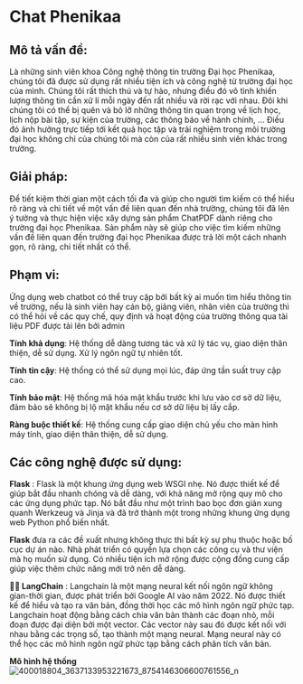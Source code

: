 
<!-- @import "[TOC]" {cmd="toc" depthFrom=1 depthTo=6 orderedList=false} -->

# Chat Phenikaa

## Mô tả vấn đề:
Là những sinh viên khoa Công nghệ thông tin trường Đại học Phenikaa, chúng tôi đã được sử dụng rất nhiều tiện ích và công nghệ từ trường đại học của mình. Chúng tôi rất thích thú và tự hào, nhưng điều đó vô tình khiến lượng thông tin cần xử lí mỗi ngày đến rất nhiều và rời rạc với nhau. Đôi khi chúng tôi có thể bị quên và bỏ lỡ những thông tin quan trọng về lịch học, lịch nộp bài tập, sự kiện của trường, các thông báo về hành chính, … Điều đó ảnh hưởng trực tiếp tới kết quả học tập và trải nghiệm trong môi trường đại học không chỉ của chúng tôi mà còn của rất nhiều sinh viên khác trong trường.

## Giải pháp:
   Để tiết kiệm thời gian một cách tối đa và giúp cho người tìm kiếm có thể hiểu rõ ràng và chi tiết về một vấn đề liên quan đến nhà trường, chúng tôi đã lên ý tưởng và thực hiện việc xây dựng sản phẩm ChatPDF dành riêng cho trường đại học Phenikaa. Sản phẩm này sẽ giúp cho việc tìm kiếm những vấn đề liên quan đến trường đại học Phenikaa được trả lời một cách nhanh gọn, rõ ràng, chi tiết nhất có thể.

## Phạm vi:
Ứng dụng web chatbot có thể truy cập bởi bất kỳ ai muốn tìm hiểu thông tin về trường, nếu là sinh viên hay cán bộ, giảng viên, nhân viên của trường thì có thể hỏi về các quy chế, quy định và hoạt động của trường thông qua tài liệu PDF được tải lên bởi admin

**Tính khả dụng**: Hệ thống dễ dàng tương tác và xử lý tác vụ, giao diện thân thiện, dễ sử dụng. Xử lý ngôn ngữ tự nhiên tốt.

**Tính tin cậy**: Hệ thống có thể sử dụng mọi lúc, đáp ứng tần suất truy cập cao.

**Tính bảo mật**: Hệ thống mã hóa mật khẩu trước khi lưu vào cơ sở dữ liệu, đảm bảo sẽ không bị lộ mật khẩu nếu cơ sở dữ liệu bị lấy cắp.

**Ràng buộc thiết kế**: Hệ thống cung cấp giao diện chủ yếu cho màn hình máy tính, giao diện thân thiện, dễ sử dụng. 

## Các công nghệ được sử dụng: 
    
**Flask** : Flask là một khung ứng dụng web WSGI nhẹ. Nó được thiết kế để giúp bắt đầu nhanh chóng và dễ dàng, với khả năng mở rộng quy mô cho các ứng dụng phức tạp. Nó bắt đầu như một trình bao bọc đơn giản xung quanh Werkzeug và Jinja và đã trở thành một trong những khung ứng dụng web Python phổ biến nhất.

**Flask** đưa ra các đề xuất nhưng không thực thi bất kỳ sự phụ thuộc hoặc bố cục dự án nào. Nhà phát triển có quyền lựa chọn các công cụ và thư viện mà họ muốn sử dụng. Có nhiều tiện ích mở rộng được cộng đồng cung cấp giúp việc thêm chức năng mới trở nên dễ dàng.

**🦜️🔗 LangChain** : Langchain là một mạng neural kết nối ngôn ngữ không gian-thời gian, được phát triển bởi Google AI vào năm 2022. Nó được thiết kế để hiểu và tạo ra văn bản, đồng thời học các mô hình ngôn ngữ phức tạp. Langchain hoạt động bằng cách chia văn bản thành các đoạn nhỏ, mỗi đoạn được đại diện bởi một vector. Các vector này sau đó được kết nối với nhau bằng các trọng số, tạo thành một mạng neural. Mạng neural này có thể học các mô hình ngôn ngữ phức tạp bằng cách phân tích văn bản.

**Mô hình hệ thống**
![400018804_3637133953221673_8754146306600761556_n](https://github.com/khuyen293/Undefined/assets/96454951/01220c13-0300-4dbb-b37b-a930f05a6439)






